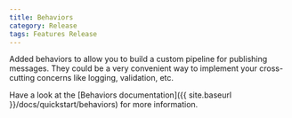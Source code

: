 ```yaml
---
title: Behaviors
category: Release
tags: Features Release
---
```


Added behaviors to allow you to build a custom pipeline for publishing messages. They could be a very convenient way to implement your cross-cutting concerns like logging, validation, etc.

Have a look at the [Behaviors documentation]({{ site.baseurl }}/docs/quickstart/behaviors) for more information.